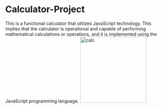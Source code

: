 # Calculator-Project
This is a functional calculator that utilizes JavaScript technology. This implies that the calculator is operational and capable of performing mathematical calculations or operations, and it is implemented using the JavaScript programming language.
<img width="208" alt="calc" src="https://github.com/alakasingh/Calculator-Project/assets/94798387/0ace9996-67d9-4b33-a308-d2277e968de0">
